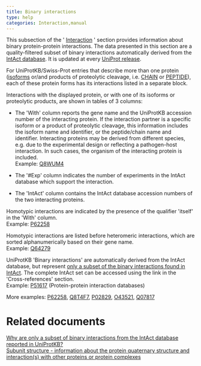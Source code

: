 ```yaml
---
title: Binary interactions
type: help
categories: Interaction,manual
---
```


This subsection of the ' [Interaction](https://www.uniprot.org/help/interaction_section) ' section provides information about binary protein-protein interactions. The data presented in this section are a quality-filtered subset of binary interactions automatically derived from the [IntAct database](https://www.ebi.ac.uk/intact/). It is updated at every [UniProt release](https://www.uniprot.org/help/synchronization).

For UniProtKB/Swiss-Prot entries that describe more than one protein ([isoforms](https://www.uniprot.org/help/alternative_products) or/and products of proteolytic cleavage, i.e. [CHAIN](https://www.uniprot.org/help/chain) or [PEPTIDE](https://www.uniprot.org/help/peptide)), each of these protein forms has its interactions listed in a separate block.

Interactions with the displayed protein, or with one of its isoforms or proteolytic products, are shown in tables of 3 columns:

- The 'With' column reports the gene name and the UniProtKB accession number of the interacting protein. If the interaction partner is a specific isoform or a product of proteolytic cleavage, this information includes the isoform name and identifier, or the peptide/chain name and identifier. Interacting proteins may be derived from different species, e.g. due to the experimental design or reflecting a pathogen-host interaction. In such cases, the organism of the interacting protein is included.  
  Example: [Q8WUM4](https://www.uniprot.org/uniprotkb/Q8WUM4#interaction)

- The '\#Exp' column indicates the number of experiments in the IntAct database which support the interaction.

- The 'IntAct' column contains the IntAct database accession numbers of the two interacting proteins.

Homotypic interactions are indicated by the presence of the qualifier 'itself' in the 'With' column.  
Example: [P62258](https://www.uniprot.org/uniprotkb/P62258#interaction)

Homotypic interactions are listed before heteromeric interactions, which are sorted alphanumerically based on their gene name.  
Example: [Q64279](https://www.uniprot.org/uniprotkb/Q64279#interaction)

UniProtKB 'Binary interactions' are automatically derived from the IntAct database, but represent [only a subset of the binary interactions found in IntAct](https://www.uniprot.org/help/binary_interactions_import). The complete IntAct set can be accessed using the link in the 'Cross-references' section.  
Example: [P51617](https://www.uniprot.org/uniprotkb/P51617#cross-references) (Protein-protein interaction databases)

More examples: [P62258](https://www.uniprot.org/uniprotkb/P62258#interaction), [Q8T4F7](https://www.uniprot.org/uniprotkb/Q8T4F7#interaction), [P02829](https://www.uniprot.org/uniprotkb/P02829#interaction), [O43521](https://www.uniprot.org/uniprotkb/O43521#interaction), [Q07817](https://www.uniprot.org/uniprotkb/Q07817#interaction)

# Related documents

[Why are only a subset of binary interactions from the IntAct database reported in UniProtKB?](https://www.uniprot.org/help/binary_interactions_import)  
[Subunit structure - information about the protein quaternary structure and interaction(s) with other proteins or protein complexes](https://www.uniprot.org/help/subunit_structure)
